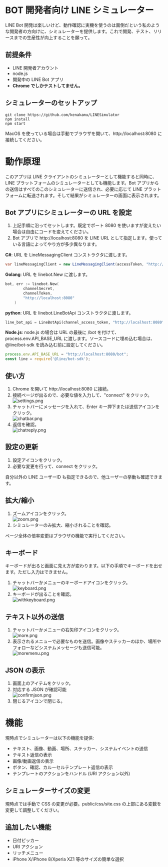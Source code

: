 # BOT 開発者向け LINE シミュレーター
LINE Bot 開発は楽しいけど、動作確認に実機を使うのは面倒だという私のような開発者の方向けに、シミュレーターを提供します。これで開発、テスト、リリースまでの生産性が向上することを願って。

## 前提条件
- LINE 開発者アカウント
- node.js
- 開発中の LINE Bot アプリ
- **Chrome でしかテストしてません。**

## シミュレーターのセットアップ
```
git clone https://github.com/kenakamu/LINESimulator
npm install
npm start
```
MacOS を使っている場合は手動でブラウザを開いて、http://localhost:8080 に接続してください。

# 動作原理
このアプリは LINE クライアントのシミュレーターとして機能すると同時に、LINE プラットフォームのシミュレーターとしても機能します。Bot アプリからの送信はすべてのこのシミュレーターに送信され、必要に応じて LINE プラットフォームに転送されます。そして結果がシミュレーターの画面に表示されます。

## Bot アプリにシミュレーターの URL を設定
1. 上記手順に沿ってセットします。既定でポート 8080 を使いますが変えたい場合は自由にコードを変えてください。
1. Bot アプリで http://localhost:8080 を LINE URL として指定します。使っている言語によってやり方が多少異なります。

**C#**: URL を LineMessagingClient コンストラクタに渡します。
```csharp
var lineMessagingClient = new LineMessagingClient(accessToken, "http://localhost:8080");
``` 
**Golang**: URL を linebot.New に渡します。
```go
bot, err := linebot.New(
		channelSecret,
		channelToken,
		"http://localhost:8080"
	)
```
**python**: URL を linebot.LineBotApi コンストラクタに渡します。 
```python
line_bot_api = LineBotApi(channel_access_token, "http://localhost:8080")
```
**Node.js**: node.js の場合は URL の最後に /bot を付けて、 process.env.API_BASE_URL に渡します。ソースコードに埋め込む場合は、@line/bot-sdk を読み込む前に設定してください。
```javascript
process.env.API_BASE_URL = "http://localhost:8080/bot";
const line = require('@line/bot-sdk');
```

## 使い方
1. Chrome を開いて http://localhost:8080 に接続。
1. 接続ページが出るので、必要な値を入力して、"connect" をクリック。<br/>![settings.png](readme_img/settings.PNG)
1. チャットバーにメッセージを入れて、Enter キー押下または送信アイコンをクリック。<br/>![chatbar.png](readme_img/chatbar.PNG)
1. 返信を確認。<br/>![chatreply.png](readme_img/chatreply.PNG)

## 設定の更新
1. 設定アイコンをクリック。
1. 必要な変更を行って、connect をクリック。

自分以外の LINE ユーザーID も指定できるので、他ユーザーの挙動も確認できます。

## 拡大/縮小
1. ズームアイコンをクリック。<br/>![zoom.png](readme_img/zoom.PNG)
1. シミュレーターのみ拡大、縮小されることを確認。

ページ全体の倍率変更はブラウザの機能で実行してください。

## キーボード
キーボードが出ると画面に見え方が変わります。以下の手順でキーボードを出せます。ただし入力はできません。
1. チャットバーかメニューのキーボードアイコンをクリック。<br/>![keyboard.png](readme_img/keyboard.PNG)
1. キーボードが出ることを確認。<br/>![withkeyboard.png](readme_img/withkeyboard.PNG)

## テキスト以外の送信
1. チャットバーかメニューの右矢印アイコンをクリック。 <br/>![more.png](readme_img/more.PNG)
1. 表示されるメニューで必要なものを送信。画像やステッカーのほか、場所やフォローなどシステムメッセージも送信可能。<br/>![moremenu.png](readme_img/moremenu.PNG)

## JSON の表示
1. 画面上のアイテムをクリック。
1. 対応する JSON が確認可能<br/>![confirmjson.png](readme_img/confirmjson.PNG)
1. 閉じるアイコンで閉じる。

# 機能
現時点でシミュレーターは以下の機能を提供:
- テキスト、画像、動画、場所、ステッカー、システムイベントの送信
- テキスト返信の表示
- 画像/動画返信の表示
- ボタン、確認、カルーセルテンプレート返信の表示
- テンプレートのアクションをハンドル (URI アクション以外)

## シミュレーターサイズの変更
現時点では手動で CSS の変更が必要。public/css/site.css の上部にある変数を変更して調整してください。

## 追加したい機能
- 日付ピッカー
- URI アクション
- リッチメニュー
- iPhone X/iPhone 8/Xperia XZ1 等のサイズの簡単な選択
